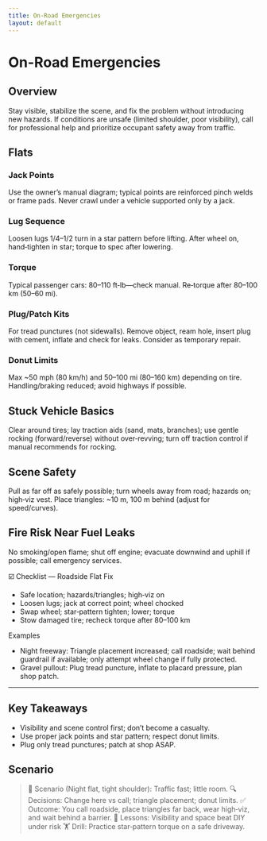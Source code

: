 ```yaml
---
title: On-Road Emergencies
layout: default
---
```


# On-Road Emergencies

## Overview
Stay visible, stabilize the scene, and fix the problem without introducing new hazards. If conditions are unsafe (limited shoulder, poor visibility), call for professional help and prioritize occupant safety away from traffic.

## Flats
### Jack Points
Use the owner’s manual diagram; typical points are reinforced pinch welds or frame pads. Never crawl under a vehicle supported only by a jack.

### Lug Sequence
Loosen lugs 1/4–1/2 turn in a star pattern before lifting. After wheel on, hand‑tighten in star; torque to spec after lowering.

### Torque
Typical passenger cars: 80–110 ft‑lb—check manual. Re‑torque after 80–100 km (50–60 mi).

### Plug/Patch Kits
For tread punctures (not sidewalls). Remove object, ream hole, insert plug with cement, inflate and check for leaks. Consider as temporary repair.

### Donut Limits
Max ~50 mph (80 km/h) and 50–100 mi (80–160 km) depending on tire. Handling/braking reduced; avoid highways if possible.

## Stuck Vehicle Basics
Clear around tires; lay traction aids (sand, mats, branches); use gentle rocking (forward/reverse) without over‑revving; turn off traction control if manual recommends for rocking.

## Scene Safety
Pull as far off as safely possible; turn wheels away from road; hazards on; high‑viz vest. Place triangles: ~10 m, 100 m behind (adjust for speed/curves).

## Fire Risk Near Fuel Leaks
No smoking/open flame; shut off engine; evacuate downwind and uphill if possible; call emergency services.

☑️ Checklist — Roadside Flat Fix
- Safe location; hazards/triangles; high‑viz on
- Loosen lugs; jack at correct point; wheel chocked
- Swap wheel; star‑pattern tighten; lower; torque
- Stow damaged tire; recheck torque after 80–100 km

Examples
- Night freeway: Triangle placement increased; call roadside; wait behind guardrail if available; only attempt wheel change if fully protected.
- Gravel pullout: Plug tread puncture, inflate to placard pressure, plan shop patch.

---

## Key Takeaways
- Visibility and scene control first; don’t become a casualty.
- Use proper jack points and star pattern; respect donut limits.
- Plug only tread punctures; patch at shop ASAP.

## Scenario

> 🧭 Scenario (Night flat, tight shoulder): Traffic fast; little room.
> 🔍 Decisions: Change here vs call; triangle placement; donut limits.
> ✅ Outcome: You call roadside, place triangles far back, wear high‑viz, and wait behind a barrier.
> 🧠 Lessons: Visibility and space beat DIY under risk
> 🏋️ Drill: Practice star‑pattern torque on a safe driveway.
